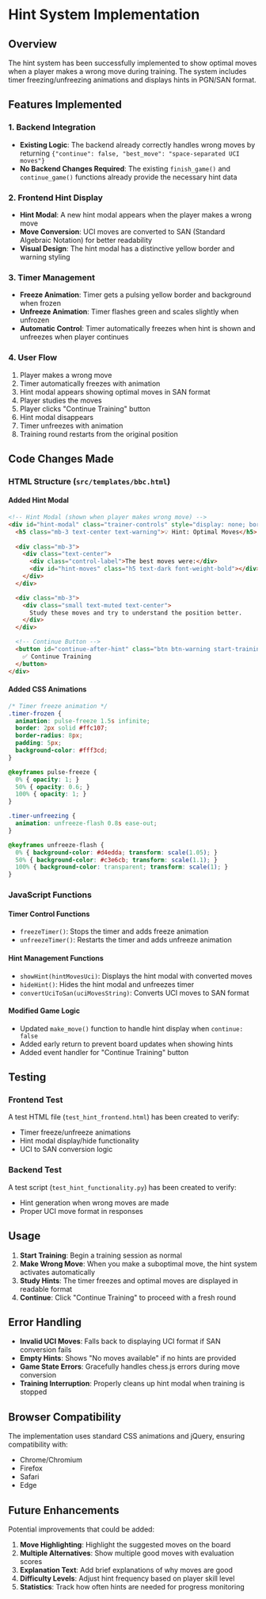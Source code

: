 # Hint System Implementation

## Overview

The hint system has been successfully implemented to show optimal moves when a player makes a wrong move during training. The system includes timer freezing/unfreezing animations and displays hints in PGN/SAN format.

## Features Implemented

### 1. Backend Integration
- **Existing Logic**: The backend already correctly handles wrong moves by returning `{"continue": false, "best_move": "space-separated UCI moves"}`
- **No Backend Changes Required**: The existing `finish_game()` and `continue_game()` functions already provide the necessary hint data

### 2. Frontend Hint Display
- **Hint Modal**: A new hint modal appears when the player makes a wrong move
- **Move Conversion**: UCI moves are converted to SAN (Standard Algebraic Notation) for better readability
- **Visual Design**: The hint modal has a distinctive yellow border and warning styling

### 3. Timer Management
- **Freeze Animation**: Timer gets a pulsing yellow border and background when frozen
- **Unfreeze Animation**: Timer flashes green and scales slightly when unfrozen
- **Automatic Control**: Timer automatically freezes when hint is shown and unfreezes when player continues

### 4. User Flow
1. Player makes a wrong move
2. Timer automatically freezes with animation
3. Hint modal appears showing optimal moves in SAN format
4. Player studies the moves
5. Player clicks "Continue Training" button
6. Hint modal disappears
7. Timer unfreezes with animation
8. Training round restarts from the original position

## Code Changes Made

### HTML Structure (`src/templates/bbc.html`)

#### Added Hint Modal
```html
<!-- Hint Modal (shown when player makes wrong move) -->
<div id="hint-modal" class="trainer-controls" style="display: none; border: 3px solid #ffc107; background-color: #fff3cd;">
  <h5 class="mb-3 text-center text-warning">💡 Hint: Optimal Moves</h5>
  
  <div class="mb-3">
    <div class="text-center">
      <div class="control-label">The best moves were:</div>
      <div id="hint-moves" class="h5 text-dark font-weight-bold"></div>
    </div>
  </div>

  <div class="mb-3">
    <div class="small text-muted text-center">
      Study these moves and try to understand the position better.
    </div>
  </div>

  <!-- Continue Button -->
  <button id="continue-after-hint" class="btn btn-warning start-training-btn">
    ✅ Continue Training
  </button>
</div>
```

#### Added CSS Animations
```css
/* Timer freeze animation */
.timer-frozen {
  animation: pulse-freeze 1.5s infinite;
  border: 2px solid #ffc107;
  border-radius: 8px;
  padding: 5px;
  background-color: #fff3cd;
}

@keyframes pulse-freeze {
  0% { opacity: 1; }
  50% { opacity: 0.6; }
  100% { opacity: 1; }
}

.timer-unfreezing {
  animation: unfreeze-flash 0.8s ease-out;
}

@keyframes unfreeze-flash {
  0% { background-color: #d4edda; transform: scale(1.05); }
  50% { background-color: #c3e6cb; transform: scale(1.1); }
  100% { background-color: transparent; transform: scale(1); }
}
```

### JavaScript Functions

#### Timer Control Functions
- `freezeTimer()`: Stops the timer and adds freeze animation
- `unfreezeTimer()`: Restarts the timer and adds unfreeze animation

#### Hint Management Functions
- `showHint(hintMovesUci)`: Displays the hint modal with converted moves
- `hideHint()`: Hides the hint modal and unfreezes timer
- `convertUciToSan(uciMovesString)`: Converts UCI moves to SAN format

#### Modified Game Logic
- Updated `make_move()` function to handle hint display when `continue: false`
- Added early return to prevent board updates when showing hints
- Added event handler for "Continue Training" button

## Testing

### Frontend Test
A test HTML file (`test_hint_frontend.html`) has been created to verify:
- Timer freeze/unfreeze animations
- Hint modal display/hide functionality
- UCI to SAN conversion logic

### Backend Test
A test script (`test_hint_functionality.py`) has been created to verify:
- Hint generation when wrong moves are made
- Proper UCI move format in responses

## Usage

1. **Start Training**: Begin a training session as normal
2. **Make Wrong Move**: When you make a suboptimal move, the hint system activates automatically
3. **Study Hints**: The timer freezes and optimal moves are displayed in readable format
4. **Continue**: Click "Continue Training" to proceed with a fresh round

## Error Handling

- **Invalid UCI Moves**: Falls back to displaying UCI format if SAN conversion fails
- **Empty Hints**: Shows "No moves available" if no hints are provided
- **Game State Errors**: Gracefully handles chess.js errors during move conversion
- **Training Interruption**: Properly cleans up hint modal when training is stopped

## Browser Compatibility

The implementation uses standard CSS animations and jQuery, ensuring compatibility with:
- Chrome/Chromium
- Firefox
- Safari
- Edge

## Future Enhancements

Potential improvements that could be added:
1. **Move Highlighting**: Highlight the suggested moves on the board
2. **Multiple Alternatives**: Show multiple good moves with evaluation scores
3. **Explanation Text**: Add brief explanations of why moves are good
4. **Difficulty Levels**: Adjust hint frequency based on player skill level
5. **Statistics**: Track how often hints are needed for progress monitoring
